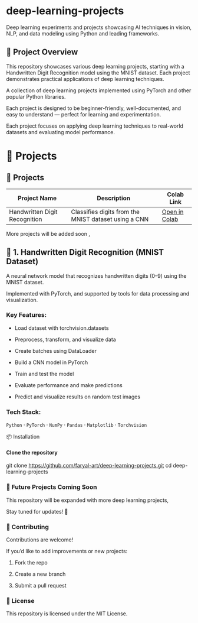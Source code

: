 # deep-learning-projects

Deep learning experiments and projects showcasing AI techniques in vision, NLP, and data modeling using Python and leading frameworks.        
## 📄 Project Overview  

This repository showcases various deep learning projects, starting with a Handwritten Digit Recognition model using the MNIST dataset. Each project demonstrates practical applications of deep learning techniques.


A collection of deep learning projects implemented using PyTorch and other popular Python libraries.

Each project is designed to be beginner-friendly, well-documented, and easy to understand — perfect for learning and experimentation.

Each project focuses on applying deep learning techniques to real-world datasets and evaluating model performance.




# 📂  Projects

## 📌 Projects

| Project Name                | Description                                       | Colab Link                                                                 |
|-----------------------------|-------------------------------------------------|---------------------------------------------------------------------------|
| Handwritten Digit Recognition | Classifies digits from the MNIST dataset using a CNN | [Open in Colab](https://colab.research.google.com/drive/1CKHTts2McvDdihnq6tM506kehOslp1Ml) |


More projects will be added soon ,

## 📌 1. Handwritten Digit Recognition (MNIST Dataset)
A neural network model that recognizes handwritten digits (0–9) using the MNIST dataset.

Implemented with PyTorch, and supported by tools for data processing and visualization.






### Key Features:

* Load dataset with torchvision.datasets

* Preprocess, transform, and visualize data

* Create batches using DataLoader

* Build a CNN model in PyTorch

* Train and test the model

* Evaluate performance and make predictions

* Predict and visualize results on random test images



### Tech Stack:
`Python` · `PyTorch` · `NumPy` · `Pandas` · `Matplotlib` · `Torchvision`




📦 Installation

#### Clone the repository

git clone https://github.com/faryal-art/deep-learning-projects.git
cd deep-learning-projects

### 🔮 Future Projects Coming Soon


This repository will be expanded with more deep learning projects,

Stay tuned for updates! 🚀


### 🤝 Contributing

Contributions are welcome!

If you’d like to add improvements or new projects:

1. Fork the repo

2. Create a new branch

3. Submit a pull request

### 📜 License

This repository is licensed under the MIT License.
